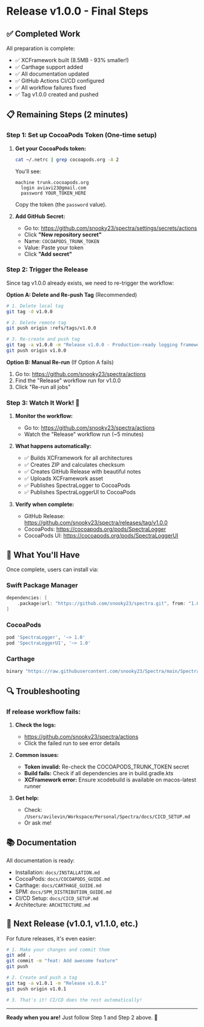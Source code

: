 # Release v1.0.0 - Final Steps

## ✅ Completed Work

All preparation is complete:
- ✅ XCFramework built (8.5MB - 93% smaller!)
- ✅ Carthage support added
- ✅ All documentation updated
- ✅ GitHub Actions CI/CD configured
- ✅ All workflow failures fixed
- ✅ Tag v1.0.0 created and pushed

## 📋 Remaining Steps (2 minutes)

### Step 1: Set up CocoaPods Token (One-time setup)

1. **Get your CocoaPods token:**
   ```bash
   cat ~/.netrc | grep cocoapods.org -A 2
   ```

   You'll see:
   ```
   machine trunk.cocoapods.org
     login aviavi23@gmail.com
     password YOUR_TOKEN_HERE
   ```

   Copy the token (the `password` value).

2. **Add GitHub Secret:**
   - Go to: https://github.com/snooky23/spectra/settings/secrets/actions
   - Click **"New repository secret"**
   - Name: `COCOAPODS_TRUNK_TOKEN`
   - Value: Paste your token
   - Click **"Add secret"**

### Step 2: Trigger the Release

Since tag v1.0.0 already exists, we need to re-trigger the workflow:

**Option A: Delete and Re-push Tag** (Recommended)

```bash
# 1. Delete local tag
git tag -d v1.0.0

# 2. Delete remote tag
git push origin :refs/tags/v1.0.0

# 3. Re-create and push tag
git tag -a v1.0.0 -m "Release v1.0.0 - Production-ready logging framework"
git push origin v1.0.0
```

**Option B: Manual Re-run** (If Option A fails)

1. Go to: https://github.com/snooky23/spectra/actions
2. Find the "Release" workflow run for v1.0.0
3. Click "Re-run all jobs"

### Step 3: Watch It Work! 🚀

1. **Monitor the workflow:**
   - Go to: https://github.com/snooky23/spectra/actions
   - Watch the "Release" workflow run (~5 minutes)

2. **What happens automatically:**
   - ✅ Builds XCFramework for all architectures
   - ✅ Creates ZIP and calculates checksum
   - ✅ Creates GitHub Release with beautiful notes
   - ✅ Uploads XCFramework asset
   - ✅ Publishes SpectraLogger to CocoaPods
   - ✅ Publishes SpectraLoggerUI to CocoaPods

3. **Verify when complete:**
   - GitHub Release: https://github.com/snooky23/spectra/releases/tag/v1.0.0
   - CocoaPods: https://cocoapods.org/pods/SpectraLogger
   - CocoaPods UI: https://cocoapods.org/pods/SpectraLoggerUI

## 🎉 What You'll Have

Once complete, users can install via:

### Swift Package Manager
```swift
dependencies: [
    .package(url: "https://github.com/snooky23/spectra.git", from: "1.0.0")
]
```

### CocoaPods
```ruby
pod 'SpectraLogger', '~> 1.0'
pod 'SpectraLoggerUI', '~> 1.0'
```

### Carthage
```ruby
binary "https://raw.githubusercontent.com/snooky23/Spectra/main/SpectraLogger.json" ~> 1.0
```

## 🔍 Troubleshooting

### If release workflow fails:

1. **Check the logs:**
   - https://github.com/snooky23/spectra/actions
   - Click the failed run to see error details

2. **Common issues:**
   - **Token invalid:** Re-check the COCOAPODS_TRUNK_TOKEN secret
   - **Build fails:** Check if all dependencies are in build.gradle.kts
   - **XCFramework error:** Ensure xcodebuild is available on macos-latest runner

3. **Get help:**
   - Check: `/Users/avilevin/Workspace/Personal/Spectra/docs/CICD_SETUP.md`
   - Or ask me!

## 📚 Documentation

All documentation is ready:
- Installation: `docs/INSTALLATION.md`
- CocoaPods: `docs/COCOAPODS_GUIDE.md`
- Carthage: `docs/CARTHAGE_GUIDE.md`
- SPM: `docs/SPM_DISTRIBUTION_GUIDE.md`
- CI/CD Setup: `docs/CICD_SETUP.md`
- Architecture: `ARCHITECTURE.md`

## 🚀 Next Release (v1.0.1, v1.1.0, etc.)

For future releases, it's even easier:

```bash
# 1. Make your changes and commit them
git add .
git commit -m "feat: Add awesome feature"
git push

# 2. Create and push a tag
git tag -a v1.0.1 -m "Release v1.0.1"
git push origin v1.0.1

# 3. That's it! CI/CD does the rest automatically!
```

---

**Ready when you are!** Just follow Step 1 and Step 2 above. 🎯
